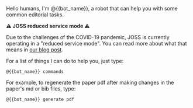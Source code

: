 Hello humans, I'm @{{bot_name}}, a robot that can help you with some common editorial tasks.

**:warning: JOSS reduced service mode :warning:**

Due to the challenges of the COVID-19 pandemic, JOSS is currently operating in a "reduced service mode". You can read more about what that means in [our blog post](https://blog.joss.theoj.org/2020/05/reopening-joss).

For a list of things I can do to help you, just type:

```
@{{bot_name}} commands
```

For example, to regenerate the paper pdf after making changes in the paper's md or bib files, type:

```
@{{bot_name}} generate pdf
```
